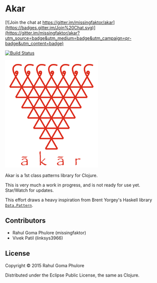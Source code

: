 # Akar

[![Join the chat at https://gitter.im/missingfaktor/akar](https://badges.gitter.im/Join%20Chat.svg)](https://gitter.im/missingfaktor/akar?utm_source=badge&utm_medium=badge&utm_campaign=pr-badge&utm_content=badge)

[![Build Status](https://travis-ci.org/missingfaktor/akar.svg)](https://travis-ci.org/missingfaktor/akar)

<img src="logo.png" width="300">

Akar is a 1st class patterns library for Clojure.

This is very much a work in progress, and is not ready for use yet. Star/Watch for updates.

This effort draws a heavy inspiration from Brent Yorgey's Haskell library [`Data.Pattern`](https://hackage.haskell.org/package/first-class-patterns-0.3.2/docs/Data-Pattern.html).

## Contributors

- Rahul Goma Phulore (missingfaktor)
- Vivek Patil (linksys3966)

## License

Copyright © 2015 Rahul Goma Phulore

Distributed under the Eclipse Public License, the same as Clojure.
